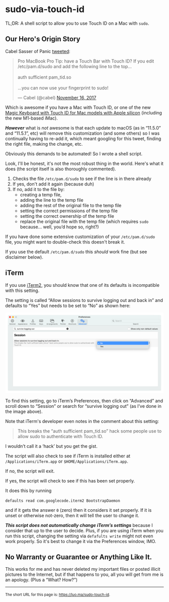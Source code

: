 # sudo-via-touch-id

TL;DR: A shell script to allow you to use Touch ID on a Mac with `sudo`.

## Our Hero's Origin Story

Cabel Sasser of Panic [tweeted](https://twitter.com/cabel/status/931292107372838912):

<blockquote class="twitter-tweet"><p lang="en" dir="ltr">Pro MacBook Pro Tip: have a Touch Bar with Touch ID? If you edit /etc/pam.d/sudo and add the following line to the top…<br><br>auth sufficient pam_tid.so<br><br>…you can now use your fingerprint to sudo!</p>&mdash; Cabel (@cabel) <a href="https://twitter.com/cabel/status/931292107372838912?ref_src=twsrc%5Etfw">November 16, 2017</a></blockquote>

Which is awesome if you have a Mac with Touch ID, or one of the new [Magic Keyboard with Touch ID for Mac models with Apple silicon](https://www.apple.com/shop/product/MK293LL/A/magic-keyboard-with-touch-id-for-mac-models-with-apple-silicon-us-english) (including the new M1-based iMac).

***However*** what is _not_ awesome is that each update to macOS (as in “11.5.0” and “11.5.1”, etc) will remove this customization (and some others) so I was continually having to re-add it, which meant googling for this tweet, finding the right file, making the change, etc.

Obviously this demands to be automated! So I wrote a shell script.

Look, I'll be honest, it's not the most robust thing in the world. Here's what it does (the script itself is also thoroughly commented).

1. Checks the file `/etc/pam.d/sudo` to see if the line is in there already
2. If yes, don't add it again (because duh)
3. If no, add it to the file by:
	- creating a temp file,
	- adding the line to the temp file
	- adding the rest of the original file to the temp file
	- setting the correct permissions of the temp file
	- setting the correct ownership of the temp file
	- replace the original file with the temp file (which requires `sudo` because… well, you’d hope so, right?)

If you have done some extensive customization of your `/etc/pam.d/sudo` file, you might want to double-check this doesn't break it.

If you use the default `/etc/pam.d/sudo` this _should_ work fine (but see disclaimer below).

## iTerm

If you use [iTerm2](https://iterm2.com/), you should know that one of its defaults is incompatible with this setting.

The setting is called “Allow sessions to survive logging out and back in” and defaults to “Yes” but needs to be set to “No” as shown here:

![](img/iTerm-and-sudo-via-TouchID.png)

To find this setting, go to iTerm’s Preferences, then click on “Advanced” and scroll down to “Session” or search for “survive logging out” (as I’ve done in the image above).

Note that iTerm's developer even notes in the comment about this setting:

> This breaks the “auth sufficient pam_tid.so” hack some people use to allow sudo to authenticate with Touch ID.

I wouldn’t call it a ‘hack’ but you get the gist.

The script will also check to see if iTerm is installed either at `/Applications/iTerm.app` or  `$HOME/Applications/iTerm.app`.

If no, the script will exit.

If yes, the script will check to see if this has been set properly.

It does this by running

`defaults read com.googlecode.iterm2 BootstrapDaemon`

and if it gets the answer `0` (zero) then it considers it set properly. If it is unset or otherwise not-zero, then it will tell the user to change it.

***This script does not automatically change iTerm’s settings*** because I consider that up to the user to decide. Plus, if you are using iTerm when you run this script, changing the setting via `defafults write` might not even work properly. So it's best to change it via the Preferences window, IMO.

## No Warranty or Guarantee or Anything Like It.

This works for me and has never deleted my important files or posted illicit pictures to the Internet, but if that happens to you, all you will get from me is an apology. (Plus a “What? How?”)

----

<small>The short URL for this page is: <https://luo.ma/sudo-touch-id>.</small>


